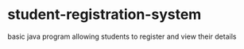 # student-registration-system
basic java program allowing students to register and view their details 
